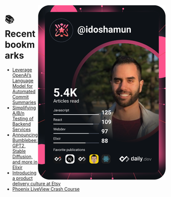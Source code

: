 <a href="https://app.daily.dev/idoshamun"><img src="https://raw.githubusercontent.com/idoshamun/idoshamun/devcard/devcard.svg" align='right' width="400" alt="Ido Shamun's Dev Card"/></a>

# 📚 Recent bookmarks
<!-- BOOKMARKS:START -->
- [Leverage OpenAI’s Language Model for Automated Commit Summaries](https://app.daily.dev/posts/oNpoLzCup?utm_source=rss&utm_medium=bookmarks&utm_campaign=28849d86070e4c099c877ab6837c61f0)
- [Simplifying A/B/n Testing of Backend Services](https://app.daily.dev/posts/P_3k8Os3M?utm_source=rss&utm_medium=bookmarks&utm_campaign=28849d86070e4c099c877ab6837c61f0)
- [Announcing Bumblebee: GPT2, Stable Diffusion, and more in Elixir](https://app.daily.dev/posts/yMG4JnSR3?utm_source=rss&utm_medium=bookmarks&utm_campaign=28849d86070e4c099c877ab6837c61f0)
- [Introducing a product delivery culture at Etsy](https://app.daily.dev/posts/qrkraIxcm?utm_source=rss&utm_medium=bookmarks&utm_campaign=28849d86070e4c099c877ab6837c61f0)
- [Phoenix LiveView Crash Course](https://app.daily.dev/posts/2p7IZKdwl?utm_source=rss&utm_medium=bookmarks&utm_campaign=28849d86070e4c099c877ab6837c61f0)
<!-- BOOKMARKS:END -->
